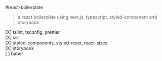 #react-boilerplate

> a react boilerplate using next.js, typescript, styled-component and storybook

[X] tslint, tsconfig, prettier  
[X] ssr  
[X] styled-components, styled-reset, react-sizes  
[X] storybook  
[ ] babel
